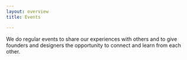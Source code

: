 ```yaml
---
layout: overview
title: Events

---
```


We do regular events to share our experiences with others and to give founders and designers the opportunity to connect and learn from each other.